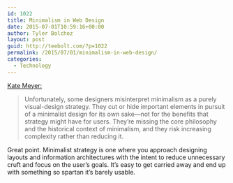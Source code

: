 ```yaml
---
id: 1022
title: Minimalism in Web Design
date: 2015-07-01T10:59:16+00:00
author: Tyler Bolchoz
layout: post
guid: http://teebolt.com/?p=1022
permalink: /2015/07/01/minimalism-in-web-design/
categories:
  - Technology
---
```

[Kate Meyer:](http://www.nngroup.com/articles/roots-minimalism-web-design/)

> Unfortunately, some designers misinterpret minimalism as a purely visual-design strategy. They cut or hide important elements in pursuit of a minimalist design for its own sake—not for the benefits that strategy might have for users. They’re missing the core philosophy and the historical context of minimalism, and they risk increasing complexity rather than reducing it.

Great point. Minimalist strategy is one where you approach designing layouts and information architectures with the intent to reduce unnecessary cruft and focus on the user&#8217;s goals. It&#8217;s easy to get carried away and end up with something so spartan it&#8217;s barely usable.